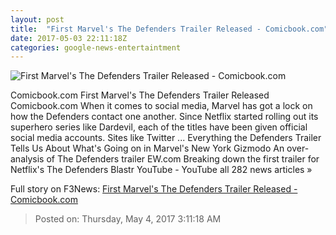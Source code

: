 ```yaml
---
layout: post
title:  "First Marvel's The Defenders Trailer Released - Comicbook.com"
date: 2017-05-03 22:11:18Z
categories: google-news-entertaintment
---
```


![First Marvel's The Defenders Trailer Released - Comicbook.com](http://media.comicbook.com/2017/01/marvels-the-defenders-2-224620-640x320.jpg)

Comicbook.com First Marvel's The Defenders Trailer Released Comicbook.com When it comes to social media, Marvel has got a lock on how the Defenders contact one another. Since Netflix started rolling out its superhero series like Dardevil, each of the titles have been given official social media accounts. Sites like Twitter ... Everything the Defenders Trailer Tells Us About What's Going on in Marvel's New York Gizmodo An over-analysis of The Defenders trailer EW.com Breaking down the first trailer for Netflix's The Defenders Blastr YouTube - YouTube all 282 news articles »


Full story on F3News: [First Marvel's The Defenders Trailer Released - Comicbook.com](http://www.f3nws.com/n/YNbaWC)

> Posted on: Thursday, May 4, 2017 3:11:18 AM
